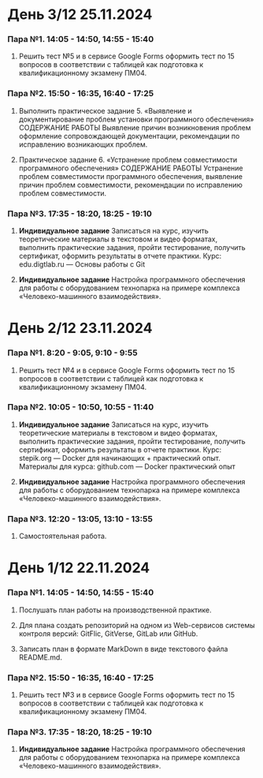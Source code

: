 # День 3/12 25.11.2024

### Пара №1. 14:05 - 14:50, 14:55 - 15:40
1. Решить тест №5 и в сервисе Google Forms оформить тест по 15 вопросов в соответствии с таблицей как подготовка к квалификационному экзамену ПМ04.

### Пара №2. 15:50 - 16:35, 16:40 - 17:25
1. Выполнить практическое задание 5. «Выявление и документирование проблем установки программного обеспечения»
СОДЕРЖАНИЕ РАБОТЫ
Выявление причин возникновения проблем оформление сопровождающей документации, рекомендации 
по исправлению возникающих проблем.

2. Практическое задание 6. «Устранение проблем совместимости программного обеспечения»
СОДЕРЖАНИЕ РАБОТЫ
Устранение проблем совместимости программного обеспечения, выявление причин проблем 
совместимости, рекомендации по исправлению проблем совместимости.

### Пара №3. 17:35 - 18:20, 18:25 - 19:10
1. **Индивидуальное задание** Записаться на курс, изучить теоретические материалы в текстовом и видео форматах, выполнить практические задания, пройти тестирование, получить сертификат, оформить результаты в отчете практики. Курс: edu.digtlab.ru — Основы работы с Git

2. **Индивидуальное задание** Настройка программного обеспечения для работы с оборудованием технопарка на примере комплекса «Человеко-машинного взаимодействия».

# День 2/12 23.11.2024

### Пара №1. 8:20 - 9:05, 9:10 - 9:55
1. Решить тест №4 и в сервисе Google Forms оформить тест по 15 вопросов в соответствии с таблицей как подготовка к квалификационному экзамену ПМ04.

### Пара №2. 10:05 - 10:50, 10:55 - 11:40
1. **Индивидуальное задание** Записаться на курс, изучить теоретические материалы в текстовом и видео форматах, выполнить практические задания, пройти тестирование, получить сертификат, оформить результаты в отчете практики. Курс: stepik.org — Docker для начинающих + практический опыт. Материалы для курса: github.com — Docker практический опыт

2. **Индивидуальное задание** Настройка программного обеспечения для работы с оборудованием технопарка на примере комплекса «Человеко-машинного взаимодействия».

### Пара №3. 12:20 - 13:05, 13:10 - 13:55
1. Самостоятельная работа.

# День 1/12 22.11.2024

### Пара №1. 14:05 - 14:50, 14:55 - 15:40
1. Послушать план работы на производственной практике.

2. Для плана создать репозиторий на одном из Web-сервисов системы контроля версий: GitFlic, GitVerse, GitLab или GitHub.

3. Записать план в формате MarkDown в виде текстового файла README.md.

### Пара №2. 15:50 - 16:35, 16:40 - 17:25
1. Решить тест №3 и в сервисе Google Forms оформить тест по 15 вопросов в соответствии с таблицей как подготовка к квалификационному экзамену ПМ04.

### Пара №3. 17:35 - 18:20, 18:25 - 19:10
1. **Индивидуальное задание** Настройка программного обеспечения для работы с оборудованием технопарка на примере комплекса «Человеко-машинного взаимодействия».
